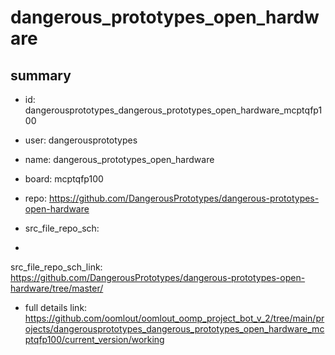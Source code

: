 # dangerous_prototypes_open_hardware
 
## summary 
* id: dangerousprototypes_dangerous_prototypes_open_hardware_mcptqfp100
* user: dangerousprototypes
* name: dangerous_prototypes_open_hardware
* board: mcptqfp100
* repo: https://github.com/DangerousPrototypes/dangerous-prototypes-open-hardware



* src_file_repo_sch: 
*
 src_file_repo_sch_link: https://github.com/DangerousPrototypes/dangerous-prototypes-open-hardware/tree/master/
* full details link: https://github.com/oomlout/oomlout_oomp_project_bot_v_2/tree/main/projects/dangerousprototypes_dangerous_prototypes_open_hardware_mcptqfp100/current_version/working  






